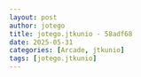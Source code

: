 ```yaml
---
layout: post
author: jotego
title: jotego.jtkunio - 58adf68
date: 2025-05-31
categories: [Arcade, jtkunio]
tags: [jotego.jtkunio]
---
```


